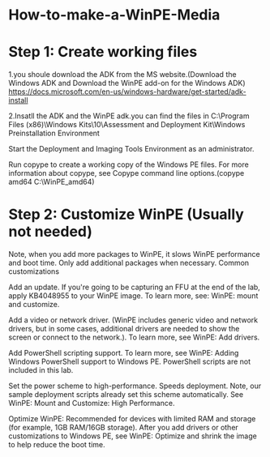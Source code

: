# How-to-make-a-WinPE-Media
# Step 1: Create working files
1.you shoule download the ADK from the MS website.(Download the Windows ADK and Download the WinPE add-on for the Windows ADK)
https://docs.microsoft.com/en-us/windows-hardware/get-started/adk-install

2.Insatll the ADK and the WinPE adk.you can find the files in C:\Program Files (x86)\Windows Kits\10\Assessment and Deployment Kit\Windows Preinstallation Environment

Start the Deployment and Imaging Tools Environment as an administrator.

Run copype to create a working copy of the Windows PE files. For more information about copype, see Copype command line options.(copype amd64 C:\WinPE_amd64)

# Step 2: Customize WinPE (Usually not needed)
Note, when you add more packages to WinPE, it slows WinPE performance and boot time. Only add additional packages when necessary.
Common customizations

Add an update. If you're going to be capturing an FFU at the end of the lab, apply KB4048955 to your WinPE image. To learn more, see: WinPE: mount and customize.

Add a video or network driver. (WinPE includes generic video and network drivers, but in some cases, additional drivers are needed to show the screen or connect to the network.). To learn more, see WinPE: Add drivers.

Add PowerShell scripting support. To learn more, see WinPE: Adding Windows PowerShell support to Windows PE. PowerShell scripts are not included in this lab.

Set the power scheme to high-performance. Speeds deployment. Note, our sample deployment scripts already set this scheme automatically. See WinPE: Mount and Customize: High Performance.

Optimize WinPE: Recommended for devices with limited RAM and storage (for example, 1GB RAM/16GB storage). After you add drivers or other customizations to Windows PE, see WinPE: Optimize and shrink the image to help reduce the boot time.

